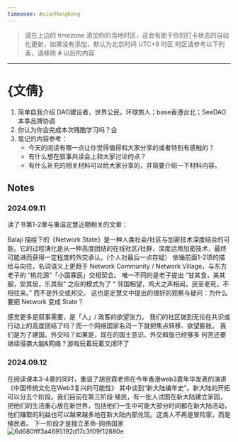 ```yaml
---
timezone: Asia/HongKong
---
```


> 请在上边的 timezone 添加你的当地时区，这会有助于你的打卡状态的自动化更新，如果没有添加，默认为北京时间 UTC+8 时区
> 时区请参考以下列表，请移除 # 以后的内容

---

# {文倩}

1. 简单自我介绍 DAO建设者，世界公民，环球旅人；base香港台北；SeeDAO本季品牌协调
2. 你认为你会完成本次残酷学习吗？会
3. 笔记的内容参考：
   - 今天的阅读有哪一点让你觉得值得和大家分享的或者特别有感触的？
   - 有什么想在叙事共读会上和大家讨论的点？
   - 有什么补充的相关材料可以给大家分享的，并简要介绍一下材料内容。

## Notes

<!-- Content_START -->

### 2024.09.11
读了书第1-2章与重温定慧近期相关的文章：

Balaji 描绘下的《Network State》是一种人类社会/社区与加密技术深度结合的可能。它的过程演化是从一种高度团结的在线社区/社群，深度运用加密技术，最终可能进而获得一定程度的外交承认。(个人对最后一点存疑）
依循前面1-2项的描绘与向往，名词语义上更趋于 Network Community / Network Village，与东方老子的 “桃花源”「小国寡民」交相契合。
唯一不同的是老子提出 “甘其食，美其服，安其居，乐其俗” 之后的模式为了 “ 邻国相望，鸡犬之声相闻，民至老死，不相往来。” 而不是外交或邦交。
这也是定慧文中提出的很好的观察与疑问：为什么要把 Network 变成 State？

感觉更多是叙事需要，是「人」/ 政客的欲望张力。
我们的社区做到无论在共识或行动上的高度团结了吗？而一个网络国家名词一下就把焦点转移、欲望膨胀。
我们是为了建国、外交吗？如果是，现在的国土意识、外交斡旋已经够多 何苦还要继续侵袭大脑&网络？游戏玩着玩着又闭环了

### 2024.09.12
在阅读课本3-4章的同时，重温了胡翌霖老师在今年香港web3嘉年华发表的演讲《中国传统文化在Web3复兴的可能性》
其中谈到“新大陆编年史”。新大陆的开拓可以分五个阶段。我们目前在第三阶段·殖民，有一批人试图在新大陆建立家园，把他们的生活重心放在新世界，包括他们一生中可能大部分时间都在新大陆活动，他们赚取的利益也可以越来越多地在新大陆内部兑现。这类人不再是冒险家，而是殖民者。
下一阶段才是独立革命-网络国家
![6d680fff3a4695192d17c3f09f12880e](https://github.com/user-attachments/assets/07fcfeb1-ad1c-4509-9dc0-49a7c90091d5)

<!-- Content_END -->
